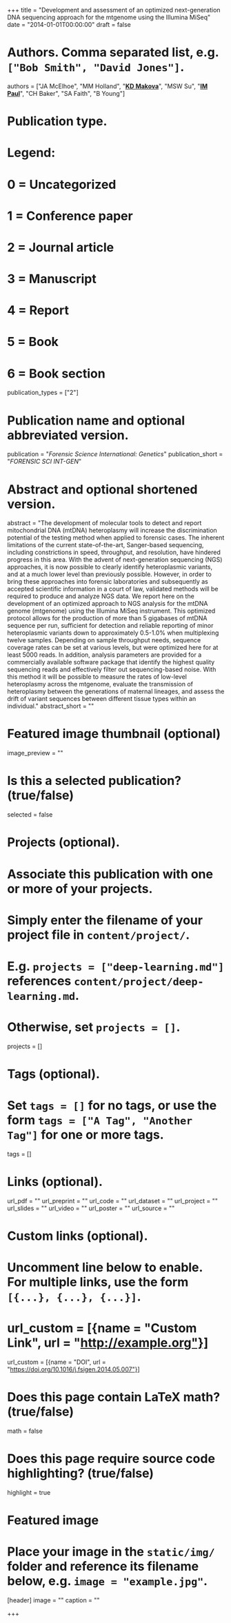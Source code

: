 +++
title = "Development and assessment of an optimized next-generation DNA sequencing approach for the mtgenome using the Illumina MiSeq"
date = "2014-01-01T00:00:00"
draft = false

# Authors. Comma separated list, e.g. `["Bob Smith", "David Jones"]`.
authors = ["JA McElhoe", "MM Holland", "[__KD Makova__](http://www.bx.psu.edu/makova_lab)", "MSW Su", "[__IM Paul__](http://pennstatehershey.org/findaprovider/provider/932)", "CH Baker", "SA Faith", "B Young"]

# Publication type.
# Legend:
# 0 = Uncategorized
# 1 = Conference paper
# 2 = Journal article
# 3 = Manuscript
# 4 = Report
# 5 = Book
# 6 = Book section
publication_types = ["2"]

# Publication name and optional abbreviated version.
publication = "_Forensic Science International: Genetics_"
publication_short = "_FORENSIC SCI INT-GEN_"

# Abstract and optional shortened version.
abstract = "The development of molecular tools to detect and report mitochondrial DNA (mtDNA) heteroplasmy will increase the discrimination potential of the testing method when applied to forensic cases. The inherent limitations of the current state-of-the-art, Sanger-based sequencing, including constrictions in speed, throughput, and resolution, have hindered progress in this area. With the advent of next-generation sequencing (NGS) approaches, it is now possible to clearly identify heteroplasmic variants, and at a much lower level than previously possible. However, in order to bring these approaches into forensic laboratories and subsequently as accepted scientific information in a court of law, validated methods will be required to produce and analyze NGS data. We report here on the development of an optimized approach to NGS analysis for the mtDNA genome (mtgenome) using the Illumina MiSeq instrument. This optimized protocol allows for the production of more than 5 gigabases of mtDNA sequence per run, sufficient for detection and reliable reporting of minor heteroplasmic variants down to approximately 0.5-1.0% when multiplexing twelve samples. Depending on sample throughput needs, sequence coverage rates can be set at various levels, but were optimized here for at least 5000 reads. In addition, analysis parameters are provided for a commercially available software package that identify the highest quality sequencing reads and effectively filter out sequencing-based noise. With this method it will be possible to measure the rates of low-level heteroplasmy across the mtgenome, evaluate the transmission of heteroplasmy between the generations of maternal lineages, and assess the drift of variant sequences between different tissue types within an individual."
abstract_short = ""

# Featured image thumbnail (optional)
image_preview = ""

# Is this a selected publication? (true/false)
selected = false

# Projects (optional).
#   Associate this publication with one or more of your projects.
#   Simply enter the filename of your project file in `content/project/`.
#   E.g. `projects = ["deep-learning.md"]` references `content/project/deep-learning.md`.
#   Otherwise, set `projects = []`.
projects = []

# Tags (optional).
#   Set `tags = []` for no tags, or use the form `tags = ["A Tag", "Another Tag"]` for one or more tags.
tags = []

# Links (optional).
url_pdf = ""
url_preprint = ""
url_code = ""
url_dataset = ""
url_project = ""
url_slides = ""
url_video = ""
url_poster = ""
url_source = ""

# Custom links (optional).
#   Uncomment line below to enable. For multiple links, use the form `[{...}, {...}, {...}]`.
# url_custom = [{name = "Custom Link", url = "http://example.org"}]
url_custom = [{name = "DOI", url = "https://doi.org/10.1016/j.fsigen.2014.05.007"}]

# Does this page contain LaTeX math? (true/false)
math = false

# Does this page require source code highlighting? (true/false)
highlight = true

# Featured image
# Place your image in the `static/img/` folder and reference its filename below, e.g. `image = "example.jpg"`.
[header]
image = ""
caption = ""

+++
